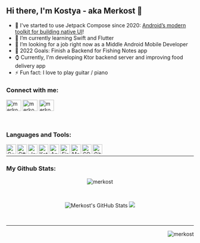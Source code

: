 ## Hi there, I'm Kostya - aka Merkost 👋

 - 🔭 I've started to use Jetpack Compose since 2020: [Android’s modern toolkit for building native UI][compose]!
 - 🌱 I’m currently learning Swift and Flutter
 - 👯 I’m looking for a job right now as a Middle Android Mobile Developer
 - 🥅 2022 Goals: Finish a Backend for Fishing Notes app
 - ⌚ Currently, I'm developing Ktor backend server and improving food delivery app
 - ⚡ Fun fact: I love to play guitar / piano
 

### Connect with me:

<a href="https://t.me/merkost" target="blank"><img align="center" src="https://cdn.jsdelivr.net/npm/simple-icons@5.15.0/icons/telegram.svg" alt="merkost" height="30" width="40" /></a>
<a href="https://linkedin.com/in/merkost" target="blank"><img align="center" src="https://cdn.jsdelivr.net/npm/simple-icons@3.0.1/icons/linkedin.svg" alt="merkost" height="30" width="40" /></a>
<a href="https://stackoverflow.com/users/15419983/merkost" target="blank"><img align="center" src="https://cdn.jsdelivr.net/npm/simple-icons@3.0.1/icons/stackoverflow.svg" alt="merkost" height="30" width="40" /></a>
</p>

<br />

### Languages and Tools:

<p align="center">
  <img align="left" alt="C++" width="26px" src="https://cdn.jsdelivr.net/npm/simple-icons@3.13.0/icons/cplusplus.svg" />
  <img align="left" alt="C#" width="26px" src="https://cdn.jsdelivr.net/npm/simple-icons@3.13.0/icons/csharp.svg" />
  <img align="left" alt="Java" width="26px" src="https://cdn.jsdelivr.net/npm/simple-icons@3.13.0/icons/java.svg" />
  <img align="left" alt="Kotlin" width="26px" src="https://cdn.jsdelivr.net/npm/simple-icons@3.13.0/icons/kotlin.svg" />
  <img align="left" alt="Android" width="26px" src="https://cdn.jsdelivr.net/npm/simple-icons@3.13.0/icons/android.svg" />
  <img align="left" alt="Firebase" width="26px" src="https://cdn.jsdelivr.net/npm/simple-icons@3.13.0/icons/firebase.svg" />
  <img align="left" alt="Material" width="26px" src="https://cdn.jsdelivr.net/npm/simple-icons@3.13.0/icons/materialdesign.svg" />
  <img align="left" alt="SQLite" width="26px" src="https://cdn.jsdelivr.net/npm/simple-icons@3.13.0/icons/sqlite.svg" />
  <img align="left" alt="GitHub" width="26px" src="https://cdn.jsdelivr.net/npm/simple-icons@3.13.0/icons/github.svg" />
</p>

<br />

------------

### My Github Stats:

<p align="center">
   <img src="https://github-readme-streak-stats.herokuapp.com/?user=merkost&" alt="merkost" /> 
</p>

<br />



<p align = "center">
  <img alt="Merkost's GitHub Stats" src="https://github-readme-stats.vercel.app/api?username=merkost&show_icons=true&line_height=27">
  <img src = "https://github-readme-stats.vercel.app/api/top-langs/?username=merkost&hide=html,css,hlsl">
</p>

<br />

<!--
### Loved songs:

![Alt text](https://spotify-recently-played-readme.vercel.app/api?user=z06jj2swbhtky0b2zg7kv4dq6)
-->
------------

<p align="end"> 
   <img src="https://komarev.com/ghpvc/?username=merkost&label=Profile%20views&color=0e75b6&style=flat" alt="merkost" /> 
</p>
 




<br />

[nothing]: nothing
[telegram]: https://t.me/merkost
[compose]: https://developer.android.com/jetpack/compose
